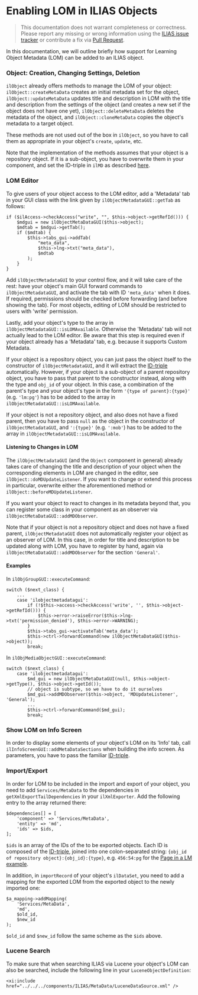 # Enabling LOM in ILIAS Objects

> This documentation does not warrant completeness or correctness. Please report any
missing or wrong information using the [ILIAS issue tracker](https://mantis.ilias.de)
or contribute a fix via [Pull Request](../../../../docs/development/contributing.md#pull-request-to-the-repositories).

In this documentation, we will outline briefly how support for 
Learning Object Metadata (LOM) can be added to an ILIAS object.

### Object: Creation, Changing Settings, Deletion

`ilObject` already offers methods to manage the LOM of your object:
`ilObject::createMetaData` creates an initial metadata set for the
object, `ilObject::updateMetaData` updates title and description in
LOM with the title and description from the settings of the object
(and creates a new set if the object does not have one yet),
`ilObject::deleteMetaData` deletes the metadata of the object, and
`ilObject::cloneMetaData` copies the object's metadata to a target
object.

These methods are not used out of the box in `ilObject`, so you have
to call them as appropriate in your object's `create`, `update`,
etc.

Note that the implementation of the methods assumes that your object
is a repository object. If it is a sub-object, you have to overwrite
them in your component, and set the ID-triple in `ilMD` as described
[here](identifying_objects.md).

### LOM Editor

To give users of your object access to the LOM editor, add a 'Metadata'
tab in your GUI class with the link given by `ilObjectMetadataGUI::getTab`
as follows:

````
if ($ilAccess->checkAccess("write", "", $this->object->getRefId())) {
    $mdgui = new ilObjectMetaDataGUI($this->object);
    $mdtab = $mdgui->getTab();
    if ($mdtab) {
        $this->tabs_gui->addTab(
            "meta_data",
            $this->lng->txt("meta_data"),
            $mdtab
        );
    }
}
````

Add `ilObjectMetadataGUI` to your control flow, and it will take
care of the rest: have your object's main GUI forward commands to
`ilObjectMetadataGUI`, and activate the tab with ID `'meta_data'`
when it does. If required, permissions should be checked before
forwarding (and before showing the tab). For most objects, editing
of LOM should be restricted to users with 'write' permission.

Lastly, add your object's type to the array in
`ilObjectMetadataGUI::isLOMAvailable`. Otherwise the 'Metadata' tab
will not actually lead to the LOM editor. Be aware that this step
is required even if your object already has a 'Metadata' tab, e.g.
because it supports Custom Metadata.

If your object is a repository object, you can just pass the object
itself to the constructor of `ilObjectMetadataGUI`, and it will extract
the [ID-triple](identifying_objects.md) automatically. However, if your object is a sub-object of
a parent repository object, you have to  pass that parent to the constructor
instead, along with the type and `obj_id` of your object.  In this case,
a combination of the parent's type and your object's type in the form
`'{type of parent}:{type}'` (e.g. `'lm:pg'`) has to be added to the array in
`ilObjectMetadataGUI::isLOMAvailable`. 

If your object is not a repository object, and also does not have a
fixed parent, then you have to pass `null` as the object in the constructor
of `ilObjectMetadataGUI`, and `':{type}'` (e.g. `':mob'`) has to be added to the
array in `ilObjectMetadataGUI::isLOMAvailable`.

#### Listening to Changes in LOM

The `ilObjectMetadataGUI` (and the `Object` component in general) already
takes care of changing the title and description of your object when
the corresponding elements in LOM are changed in the editor, see
`ilObject::doMDUpdateListener`. If you want to change or extend this
process in particular, overwrite either the aforementioned method or
`ilObject::beforeMDUpdateListener`.

If you want your object to react to changes in its metadata beyond that,
you can register some class in your component as an observer
via `ilObjectMetaDataGUI::addMDObserver`.

Note that if your object is not a repository object and does not have
a fixed parent, `ilObjectMetadataGUI` does not automatically register
your object as an observer of LOM. In this case, in order for title
and description to be updated along with LOM, you have to register
by hand, again via `ilObjectMetaDataGUI::addMDObserver` for the section
`'General'`.

#### Examples

In `ilObjGroupGUI::executeCommand`:

    switch ($next_class) {
        ...
        case 'ilobjectmetadatagui':
            if (!$this->access->checkAccess('write', '', $this->object->getRefId())) {
                $this->error->raiseError($this->lng->txt('permission_denied'), $this->error->WARNING);
            }
            $this->tabs_gui->activateTab('meta_data');
            $this->ctrl->forwardCommand(new ilObjectMetaDataGUI($this->object));
            break;

In `ilObjMediaObjectGUI::executeCommand`:

    switch ($next_class) {
        case 'ilobjectmetadatagui':
            $md_gui = new ilObjectMetaDataGUI(null, $this->object->getType(), $this->object->getId());
            // object is subtype, so we have to do it ourselves
            $md_gui->addMDObserver($this->object, 'MDUpdateListener', 'General');
            ...
            $this->ctrl->forwardCommand($md_gui);
            break;

### Show LOM on Info Screen

In order to display some elements of your object's LOM on its 'Info'
tab, call `ilInfoScreenGUI::addMetaDataSections` when building the
info screen. As parameters, you have to pass the familiar [ID-triple](identifying_objects.md).

### Import/Export

In order for LOM to be included in the import and export of your
object, you need to add `Services/MetaData` to the dependencies in
`getXmlExportTailDependencies` in your `ilXmlExporter`. Add the
following entry to the array returned there:

    $dependencies[] = [
        'component' => 'Services/MetaData',
        'entity' => 'md',
        'ids' => $ids,
    ];

`$ids` is an array of the IDs of the to be exported objects. Each ID
is composed of the [ID-triple](identifying_objects.md), joined into one colon-separated
string: `{obj_id of repository object}:{obj_id}:{type}`, e.g. `456:54:pg`
for the [Page in a LM example](identifying_objects.md).

In addition, in `importRecord` of your object's `ilDataSet`, you need
to add a mapping for the exported LOM from the exported object to the
newly imported one:

    $a_mapping->addMapping(
        'Services/MetaData',
        'md',
        $old_id,
        $new_id
    );

`$old_id` and `$new_id` follow the same scheme as the `$ids` above.

### Lucene Search

To make sure that when searching ILIAS via Lucene your object's LOM
can also be searched, include the following line in your `LuceneObjectDefinition`:

    <xi:include href="../../../components/ILIAS/MetaData/LuceneDataSource.xml" />
